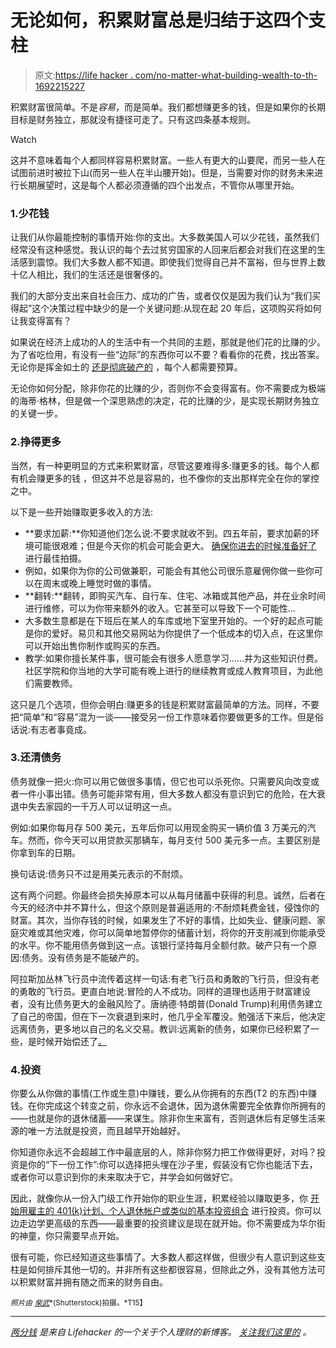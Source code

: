 # 无论如何，积累财富总是归结于这四个支柱

> 原文:[https://life hacker . com/no-matter-what-building-wealth-to-th-1692215227](https://lifehacker.com/no-matter-what-building-wealth-always-comes-down-to-th-1692215227)

积累财富很简单。不是*容易*，而是简单。我们都想赚更多的钱，但是如果你的长期目标是财务独立，那就没有捷径可走了。只有这四条基本规则。

Watch

这并不意味着每个人都同样容易积累财富。一些人有更大的山要爬，而另一些人在试图前进时被拉下山(而另一些人在半山腰开始)。但是，当需要对你的财务未来进行长期展望时，这是每个人都必须遵循的四个出发点，不管你从哪里开始。

### 1.少花钱

让我们从你最能控制的事情开始:你的支出。大多数美国人可以少花钱，虽然我们经常没有这种感觉。我认识的每个去过贫穷国家的人回来后都会对我们在这里的生活感到震惊。我们大多数人都不知道。即使我们觉得自己并不富裕，但与世界上数十亿人相比，我们的生活还是很奢侈的。

我们的大部分支出来自社会压力、成功的广告，或者仅仅是因为我们认为“我们买得起”这个决策过程中缺少的是一个关键问题:从现在起 20 年后，这项购买将如何让我变得富有？

如果说在经济上成功的人的生活中有一个共同的主题，那就是他们花的比赚的少。为了省吃俭用，有没有一些“边际”的东西你可以不要？看看你的花费，找出答案。无论你是挥金如土的 [还是彻底破产的](https://lifehacker.com/how-to-budget-when-you-re-broke-1561620381) ，每个人都需要预算。

无论你如何分配，除非你花的比赚的少，否则你不会变得富有。你不需要成为极端的海蒂·格林，但是做一个深思熟虑的决定，花的比赚的少，是实现长期财务独立的关键一步。

### 2.挣得更多

当然，有一种更明显的方式来积累财富，尽管这要难得多:赚更多的钱。每个人都有机会赚更多的钱 ，但这并不总是容易的，也不像你的支出那样完全在你的掌控之中。

以下是一些开始赚取更多收入的方法:

*   **要求加薪:**你知道他们怎么说:不要求就收不到。四五年前，要求加薪的环境可能很艰难；但是今天你的机会可能会更大。 [确保你进去的时候准备好了](http://lifehacker.com/the-right-way-to-ask-for-a-raise-and-get-what-you-deser-1577005970) 进行最佳拍摄。
*   例如，如果你为你的公司做兼职，可能会有其他公司很乐意雇佣你做一些你可以在周末或晚上睡觉时做的事情。
*   **翻转:**翻转，即购买汽车、自行车、住宅、冰箱或其他产品，并在业余时间进行维修，可以为你带来额外的收入。它甚至可以导致下一个可能性...
*   大多数生意都是在下班后在某人的车库或地下室里开始的。一个好的起点可能是你的爱好。易贝和其他交易网站为你提供了一个低成本的切入点，在这里你可以开始出售你制作或购买的东西。
*   教学:如果你擅长某件事，很可能会有很多人愿意学习……并为这些知识付费。社区学院和你当地的大学可能有晚上进行的继续教育或成人教育项目，为此他们需要教师。

这只是几个选项，但你会明白:赚更多的钱是积累财富最简单的方法。同样，不要把“简单”和“容易”混为一谈——接受另一份工作意味着你要做更多的工作。但是俗话说:有志者事竟成。

### 3.还清债务

债务就像一把火:你可以用它做很多事情，但它也可以杀死你。只需要风向改变或者一件小事出错。债务可能非常有用，但大多数人都没有意识到它的危险，在大衰退中失去家园的一千万人可以证明这一点。

例如:如果你每月存 500 美元，五年后你可以用现金购买一辆价值 3 万美元的汽车。然而，你今天可以用贷款买那辆车，每月支付 500 美元多一点。主要区别是你拿到车的日期。

换句话说:债务只不过是用美元表示的不耐烦。

这有两个问题。你最终会损失掉原本可以从每月储蓄中获得的利息。诚然，后者在今天的经济中并不算什么，但这个原则是普遍适用的:不耐烦耗费金钱，侵蚀你的财富。其次，当你存钱的时候，如果发生了不好的事情，比如失业、健康问题、家庭灾难或其他灾难，你可以简单地暂停你的储蓄计划，将你的开支削减到你能承受的水平。你不能用债务做到这一点。该银行坚持每月全额付款。破产只有一个原因:债务。没有债务是不能破产的。

阿拉斯加丛林飞行员中流传着这样一句话:有老飞行员和勇敢的飞行员，但没有老的勇敢的飞行员。更直白地说:冒险的人不成功。同样的道理也适用于财富建设者，没有比债务更大的金融风险了。唐纳德·特朗普(Donald Trump)利用债务建立了自己的帝国，但在下一次衰退到来时，他几乎全军覆没。勉强活下来后，他决定远离债务，更多地以自己的名义交易。教训:远离新的债务，如果你已经积累了一些，是时候开始偿还了[。](https://lifehacker.com/a-step-by-step-guide-to-getting-out-of-debt-1475515477)

### 4.投资

你要么从你做的事情(工作或生意)中赚钱，要么从你拥有的东西(T2 的东西)中赚钱。在你完成这个转变之前，你永远不会退休，因为退休需要完全依靠你所拥有的——也就是你的退休储蓄——来谋生。除非你生来富有，否则退休后有足够生活来源的唯一方法就是投资，而且越早开始越好。

你知道你永远不会超越工作中最底层的人，除非你努力把工作做得更好，对吗？投资是你的“下一份工作”:你可以选择把头埋在沙子里，假装没有它你也能活下去，或者你可以意识到你的未来取决于它，并学会如何做好它。

因此，就像你从一份入门级工作开始你的职业生涯，积累经验以赚取更多，你 [开始用雇主的 401(k)计划、个人退休帐户或类似的基本投资组合](https://lifehacker.com/how-to-build-an-easy-beginner-set-and-forget-investm-1686878594) 进行投资。你可以边走边学更高级的东西——最重要的投资建议是现在就开始。你不需要成为华尔街的神童，你只需要早点开始。

很有可能，你已经知道这些事情了。大多数人都这样做，但很少有人意识到这些支柱是如何排斥其他一切的。并非所有这些都很容易，但除此之外，没有其他方法可以积累财富并拥有随之而来的财务自由。

<small>*照片由*</small> [<small>*柴武*</small>](http://www.shutterstock.com/pic-191618780/stock-vector-growing-money.html)<small>*(Shutterstock)拍摄。*T15】</small>

* * *

[*两分钱*](http://ift.tt/MNrhmo) *是来自 Lifehacker 的一个关于个人理财的新博客。* [*关注我们这里的*](http://ift.tt/1cudqxU) *。*